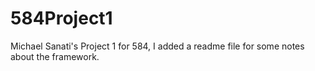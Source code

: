 # 584Project1
Michael Sanati's Project 1 for 584, I added a readme file for some notes about the framework.
